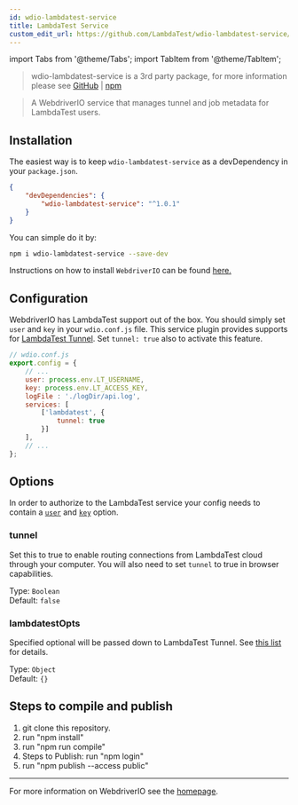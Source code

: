 ```yaml
---
id: wdio-lambdatest-service
title: LambdaTest Service
custom_edit_url: https://github.com/LambdaTest/wdio-lambdatest-service/edit/master//README.md
---
```


import Tabs from '@theme/Tabs';
import TabItem from '@theme/TabItem';

> wdio-lambdatest-service is a 3rd party package, for more information please see [GitHub](https://github.com/LambdaTest/wdio-lambdatest-service) | [npm](https://www.npmjs.com/package/wdio-lambdatest-service)

> A WebdriverIO service that manages tunnel and job metadata for LambdaTest users.

## Installation


The easiest way is to keep `wdio-lambdatest-service` as a devDependency in your `package.json`.

```json
{
    "devDependencies": {
        "wdio-lambdatest-service": "^1.0.1"
    }
}
```

You can simple do it by:

```bash
npm i wdio-lambdatest-service --save-dev
```

Instructions on how to install `WebdriverIO` can be found [here.](https://webdriver.io/docs/gettingstarted.html)


## Configuration

WebdriverIO has LambdaTest support out of the box. You should simply set `user` and `key` in your `wdio.conf.js` file. This service plugin provides supports for [LambdaTest Tunnel](https://www.lambdatest.com/support/docs/troubleshooting-lambda-tunnel/). Set `tunnel: true` also to activate this feature.

```js
// wdio.conf.js
export.config = {
    // ...
    user: process.env.LT_USERNAME,
    key: process.env.LT_ACCESS_KEY,
    logFile : './logDir/api.log',
    services: [
        ['lambdatest', {
            tunnel: true
        }]
    ],
    // ...
};
```

## Options

In order to authorize to the LambdaTest service your config needs to contain a [`user`](https://webdriver.io/docs/options.html#user) and [`key`](https://webdriver.io/docs/options.html#key) option.

### tunnel
Set this to true to enable routing connections from LambdaTest cloud through your computer. You will also need to set `tunnel` to true in browser capabilities.

Type: `Boolean`<br />
Default: `false`

### lambdatestOpts
Specified optional will be passed down to LambdaTest Tunnel. See [this list](https://www.lambdatest.com/support/docs/lambda-tunnel-modifiers/) for details.

Type: `Object`<br />
Default: `{}`

## Steps to compile and publish
1. git clone this repository.
2. run "npm install"
3. run "npm run compile"
4. Steps to Publish: run "npm login"
5. run "npm publish --access public"

----

For more information on WebdriverIO see the [homepage](https://webdriver.io).
